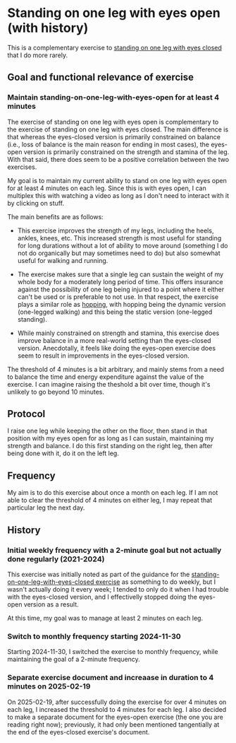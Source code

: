 # Standing on one leg with eyes open (with history)

This is a complementary exercise to [standing on one leg with eyes
closed](standing-on-one-leg-with-eyes-closed-with-history.md) that I
do more rarely.

## Goal and functional relevance of exercise

### Maintain standing-on-one-leg-with-eyes-open for at least 4 minutes

The exercise of standing on one leg with eyes open is complementary to
the exercise of standing on one leg with eyes closed. The main
difference is that whereas the eyes-closed version is primarily
constrained on balance (i.e., loss of balance is the main reason for
ending in most cases), the eyes-open version is primarily constrained
on the strength and stamina of the leg. With that said, there does
seem to be a positive correlation between the two exercises.

My goal is to maintain my current ability to stand on one leg with
eyes open for at least 4 minutes on each leg. Since this is with eyes
open, I can multiplex this with watching a video as long as I don't
need to interact with it by clicking on stuff.

The main benefits are as follows:

* This exercise improves the strength of my legs, including the heels,
  ankles, knees, etc. This increased strength is most useful for
  standing for long durations without a lot of ability to move around
  (something I do not do organically but may sometimes need to do) but
  also somewhat useful for walking and running.

* The exercise makes sure that a single leg can sustain the weight of
  my whole body for a moderately long period of time. This offers
  insurance against the possibility of one leg being injured to a
  point where it either can't be used or is preferable to not use. In
  that respect, the exercise plays a similar role as
  [hopping](hopping-with-history.md), with hopping being the dynamic
  version (one-legged walking) and this being the static version
  (one-legged standing).

* While mainly constrained on strength and stamina, this exercise does
  improve balance in a more real-world setting than the eyes-closed
  version. Anecdotally, it feels like doing the eyes-open exercise
  does seem to result in improvements in the eyes-closed version.

The threshold of 4 minutes is a bit arbitrary, and mainly stems from a
need to balance the time and energy expenditure against the value of
the exercise. I can imagine raising the theshold a bit over time,
though it's unlikely to go beyond 10 minutes.

## Protocol

I raise one leg while keeping the other on the floor, then stand in
that position with my eyes open for as long as I can sustain,
maintaining my strength and balance. I do this first standing on the
right leg, then after being done with it, do it on the left leg.

## Frequency

My aim is to do this exercise about once a month on each leg. If I am
not able to clear the threshold of 4 minutes on either leg, I may
repeat that particular leg the next day.

## History

### Initial weekly frequency with a 2-minute goal but not actually done regularly (2021-2024)

This exercise was initially noted as part of the guidance for the
[standing-on-one-leg-with-eyes-closed
exercise](standing-on-one-leg-with-eyes-closed-with-history.md) as
something to do weekly, but I wasn't actually doing it every week; I
tended to only do it when I had trouble with the eyes-closed version,
and I effectivelly stopped doing the eyes-open version as a result.

At this time, my goal was to manage at least 2 minutes on each leg.

### Switch to monthly frequency starting 2024-11-30

Starting 2024-11-30, I switched the exercise to monthly frequency,
while maintaining the goal of a 2-minute frequency.

### Separate exercise document and increaase in duration to 4 minutes on 2025-02-19

On 2025-02-19, after successfully doing the exercise for over 4
minutes on each leg, I increased the threshold to 4 minutes for each
leg. I also decided to make a separate document for the eyes-open
exercise (the one you are reading right now); previously, it had only
been mentioned tangentially at the end of the eyes-closed exercise's
document.
